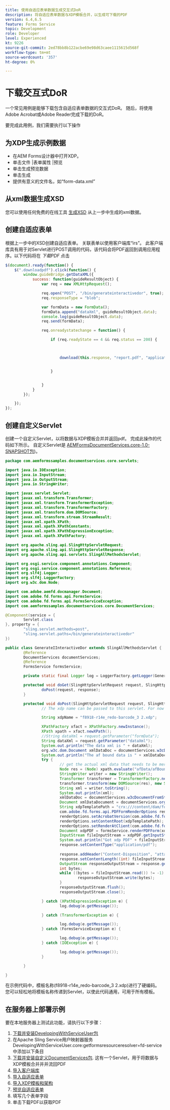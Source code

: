 ```yaml
---
title: 使用自适应表单数据生成交互式DoR
description: 将自适应表单数据与XDP模板合并，以生成可下载的PDF
version: 6.4,6.5
feature: Forms Service
topic: Development
role: Developer
level: Experienced
kt: 9226
source-git-commit: 2ed78bb8b122acbe69e98d63caee1115615d568f
workflow-type: tm+mt
source-wordcount: '357'
ht-degree: 0%

---
```



# 下载交互式DoR

一个常见用例是能够下载包含自适应表单数据的交互式DoR。 随后，将使用Adobe Acrobat或Adobe Reader完成下载的DoR。

要完成此用例，我们需要执行以下操作

## 为XDP生成示例数据

* 在AEM Forms设计器中打开XDP。
* 单击文件 |表单属性 |预览
* 单击生成预览数据
* 单击生成
* 提供有意义的文件名，如“form-data.xml”

## 从xml数据生成XSD

您可以使用任何免费的在线工具 [生成XSD](https://www.freeformatter.com/xsd-generator.html) 从上一步中生成的xml数据。

## 创建自适应表单

根据上一步中的XSD创建自适应表单。 关联表单以使用客户端库“irs”。 此客户端库具有用于对Servlet进行POST调用的代码，该代码会将PDF返回到调用应用程序。以下代码将在 _下载PDF_ 点击

```javascript
$(document).ready(function() {
    $(".downloadpdf").click(function() {
        window.guideBridge.getDataXML({
            success: function(guideResultObject) {
                var req = new XMLHttpRequest();

                req.open("POST", "/bin/generateinteractivedor", true);
                req.responseType = "blob";

                var formData = new FormData();
                formData.append("dataXml", guideResultObject.data);
                console.log(guideResultObject.data);
                req.send(formData);

                req.onreadystatechange = function() {

                    if (req.readyState == 4 && req.status == 200) {



                        download(this.response, "report.pdf", "application/pdf");


                    }


                }
            }
        });

    });
});
```



## 创建自定义Servlet

创建一个自定义Servlet，以将数据与XDP模板合并并返回pdf。 完成此操作的代码如下所示。 自定义Servlet是 [AEMFormsDocumentServices.core-1.0-SNAPSHOT包](/help/forms/assets/common-osgi-bundles/AEMFormsDocumentServices.core-1.0-SNAPSHOT.jar))。

```java
package com.aemformssamples.documentservices.core.servlets;

import java.io.IOException;
import java.io.InputStream;
import java.io.OutputStream;
import java.io.StringWriter;

import javax.servlet.Servlet;
import javax.xml.transform.Transformer;
import javax.xml.transform.TransformerException;
import javax.xml.transform.TransformerFactory;
import javax.xml.transform.dom.DOMSource;
import javax.xml.transform.stream.StreamResult;
import javax.xml.xpath.XPath;
import javax.xml.xpath.XPathConstants;
import javax.xml.xpath.XPathExpressionException;
import javax.xml.xpath.XPathFactory;

import org.apache.sling.api.SlingHttpServletRequest;
import org.apache.sling.api.SlingHttpServletResponse;
import org.apache.sling.api.servlets.SlingAllMethodsServlet;

import org.osgi.service.component.annotations.Component;
import org.osgi.service.component.annotations.Reference;
import org.slf4j.Logger;
import org.slf4j.LoggerFactory;
import org.w3c.dom.Node;

import com.adobe.aemfd.docmanager.Document;
import com.adobe.fd.forms.api.FormsService;
import com.adobe.fd.forms.api.FormsServiceException;
import com.aemformssamples.documentservices.core.DocumentServices;

@Component(service = {
        Servlet.class
}, property = {
        "sling.servlet.methods=post",
        "sling.servlet.paths=/bin/generateinteractivedor"
})

public class GenerateIInteractiveDor extends SlingAllMethodsServlet {
        @Reference
        DocumentServices documentServices;
        @Reference
        FormsService formsService;

        private static final Logger log = LoggerFactory.getLogger(GenerateIInteractiveDor.class);

        protected void doGet(SlingHttpServletRequest request, SlingHttpServletResponse response) {
                doPost(request, response);
        }

        protected void doPost(SlingHttpServletRequest request, SlingHttpServletResponse response) {
                // The xdp name can be passed to this servlet. For now it have been hardocded.

                String xdpName = "f8918-r14e_redo-barcode_3 2.xdp";

                XPathFactory xfact = XPathFactory.newInstance();
                XPath xpath = xfact.newXPath();
                //String dataXml = request.getParameter("formData");
                String dataXml = request.getParameter("dataXml");
                System.out.println("The data xml is " + dataXml);
                org.w3c.dom.Document xmlDataDoc = documentServices.w3cDocumentFromStrng(dataXml);
                System.out.println("The af bound data is " + xmlDataDoc.getElementsByTagName("topmostSubform").getLength());
                try {
                        // get the actual xml data that needs to be merged with the template. This can be made more generic
                        Node res = (Node) xpath.evaluate("afData/afBoundData/topmostSubform", xmlDataDoc, XPathConstants.NODE);
                        StringWriter writer = new StringWriter();
                        Transformer transformer = TransformerFactory.newInstance().newTransformer();
                        transformer.transform(new DOMSource(res), new StreamResult(writer));
                        String xml = writer.toString();
                        System.out.println(xml);
                        xmlDataDoc = documentServices.w3cDocumentFromStrng(xml);
                        Document xmlDataDocument = documentServices.orgw3cDocumentToAEMFDDocument(xmlDataDoc);
                        String xdpTemplatePath = "crx:///content/dam/formsanddocuments";
                        com.adobe.fd.forms.api.PDFFormRenderOptions renderOptions = new com.adobe.fd.forms.api.PDFFormRenderOptions();
                        renderOptions.setAcrobatVersion(com.adobe.fd.forms.api.AcrobatVersion.Acrobat_11);
                        renderOptions.setContentRoot(xdpTemplatePath);
                        renderOptions.setRenderAtClient(com.adobe.fd.forms.api.RenderAtClient.NO);
                        Document xdpPDF = formsService.renderPDFForm(xdpName, xmlDataDocument, renderOptions);
                        InputStream fileInputStream = xdpPDF.getInputStream();
                        System.out.println("Got xdp PDF" + fileInputStream.available());
                        response.setContentType("application/pdf");
                        
                        response.addHeader("Content-Disposition", "attachment; filename=" + xdpName.replace("xdp", "pdf"));
                        response.setContentLength((int) fileInputStream.available());
                        OutputStream responseOutputStream = response.getOutputStream();
                        int bytes;
                        while ((bytes = fileInputStream.read()) != -1) {
                                responseOutputStream.write(bytes);
                        }
                        responseOutputStream.flush();
                        responseOutputStream.close();

                } catch (XPathExpressionException e) {
                        log.debug(e.getMessage());

                } catch (TransformerException e) {

                        log.debug(e.getMessage());
                } catch (FormsServiceException e) {

                        log.debug(e.getMessage());
                } catch (IOException e) {

                        log.debug(e.getMessage());
                }

        }

}
```

在示例代码中，模板名称(f8918-r14e_redo-barcode_3 2.xdp)进行了硬编码。 您可以轻松地将模板名称传递到Servlet，以使此代码通用，可用于所有模板。


## 在服务器上部署示例

要在本地服务器上测试此功能，请执行以下步骤：

1. [下载并安装DevelopingWithServiceUser包](/help/forms/assets/common-osgi-bundles/DevelopingWithServiceUser.jar)
1. 在Apache Sling Service用户映射器服务DevelopingWithServiceUser.core:getformsresourceresolver=fd-service中添加以下条目
1. [下载并安装自定义DocumentServices包](/hep/forms/assets/common-osgi-bundles/AEMFormsDocumentServices.core-1.0-SNAPSHOT.jar). 这有一个Servlet，用于将数据与XDP模板合并并并流回PDF
1. [导入客户端库](assets/irs.zip)
1. [导入自适应表单](assets/f8918complete.zip)
1. [导入XDP模板和架构](assets/xdp-template-and-xsd.zip)
1. [预览自适应表单](http://localhost:4502/content/dam/formsanddocuments/f8918complete/jcr:content?wcmmode=disabled)
1. 填写几个表单字段
1. 单击下载PDF以获取PDF
